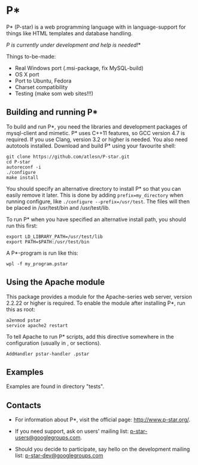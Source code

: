 P*
==

P* (P-star) is a web programming language with in language-support for
things like HTML templates and database handling.

**P* is currently under development and help is needed!**

Things to-be-made:
*   Real Windows port (.msi-package, fix MySQL-build)
*   OS X port
*   Port to Ubuntu, Fedora
*   Charset compatibility
*   Testing (make som web sites!!!)


Building and running P*
-----------------------

To build and run P*, you need the libraries and development packages of
mysql-client and mimetic.  P* uses C++11 features, so GCC version 4.7 is
required.  If you use Clang, version 3.2 or higher is needed.  You also
need autotools installed.  Download and build P* using your favourite shell:

    git clone https://github.com/atlesn/P-star.git
    cd P-star
    autoreconf -i
    ./configure
    make install

You should specify an alternative directory to install P* so that you can
easily remove it later.  This is done by adding `prefix=my_directory` when
running configure, like `./configure --prefix=/usr/test`.  The files will
then be placed in /usr/test/bin and /usr/test/lib.

To run P* when you have specified an alternative install path, you should
run this first:

    export LD_LIBRARY_PATH=/usr/test/lib
    export PATH=$PATH:/usr/test/bin

A P*-program is run like this:

    wpl -f my_program.pstar


Using the Apache module
-----------------------
This package provides a module for the Apache-series web server, version
2.2.22 or higher is required. To enable the module after installing P*,
run this as root:

    a2enmod pstar
    service apache2 restart

To tell Apache to run P* scripts, add this directive somewhere in the
configuration (usually in <Directory>, <Location> or <File> sections).

    AddHandler pstar-handler .pstar


Examples
--------

Examples are found in directory "tests".


Contacts
--------

*   For information about P*, visit the official page: http://www.p-star.org/.

*   If you need support, ask on users' mailing list:
    p-star-users@googlegroups.com.

*   Should you decide to participate, say hello on the development mailing
    list: p-star-dev@googlegroups.com
